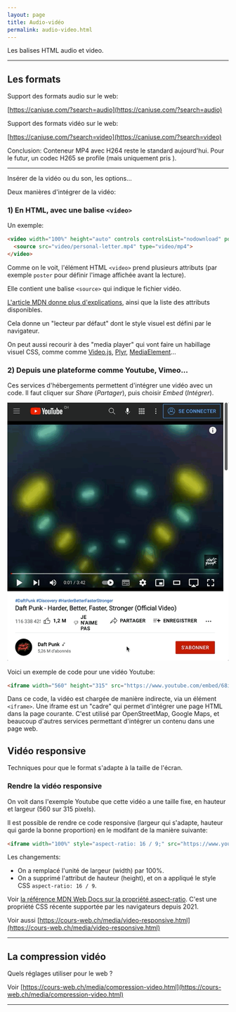 ```yaml
---
layout: page
title: Audio-vidéo
permalink: audio-video.html
---
```


Les balises HTML audio et video.

***

## Les formats

Support des formats audio sur le web: 

[https://caniuse.com/?search=audio](https://caniuse.com/?search=audio)

Support des formats vidéo sur le web:

[https://caniuse.com/?search=video](https://caniuse.com/?search=video)

Conclusion: Conteneur MP4 avec H264 reste le standard aujourd'hui. Pour le futur, un codec H265 se profile (mais uniquement pris ).

***

Insérer de la vidéo ou du son, les options...

Deux manières d'intégrer de la vidéo:

### 1) En HTML, avec une balise `<video>`

Un exemple:

```html
<video width="100%" height="auto" controls controlsList="nodownload" poster="video/personal-letter.jpg">
  <source src="video/personal-letter.mp4" type="video/mp4">
</video>
```

Comme on le voit, l'élément HTML `<video>` prend plusieurs attributs (par exemple `poster` pour définir l'image affichée avant la lecture).

Elle contient une balise `<source>` qui indique le fichier vidéo.

[L'article MDN donne plus d'explications](https://developer.mozilla.org/fr/docs/Web/HTML/Element/video), ainsi que la liste des attributs disponibles.

Cela donne un "lecteur par défaut" dont le style visuel est défini par le navigateur.

On peut aussi recourir à des "media player" qui vont faire un habillage visuel CSS, comme comme [Video.js](https://videojs.com/), [Plyr](https://plyr.io/), [MediaElement](http://www.mediaelementjs.com/)...

### 2) Depuis une plateforme comme Youtube, Vimeo...

Ces services d'hébergements permettent d'intégrer une vidéo avec un code. Il faut cliquer sur *Share* (*Partager*), puis choisir *Embed* (*Intégrer*).

![Intégration depuis Youtube](img/video/youtube-share-dp.gif)

Voici un exemple de code pour une vidéo Youtube:

```html
<iframe width="560" height="315" src="https://www.youtube.com/embed/68iQAo2XXtE" title="YouTube video player" frameborder="0" allow="accelerometer; autoplay; clipboard-write; encrypted-media; gyroscope; picture-in-picture" allowfullscreen></iframe>
```

Dans ce code, la vidéo est chargée de manière indirecte, via un élément `<iframe>`. Une iframe est un "cadre" qui permet d'intégrer une page HTML dans la page courante. C'est utilisé par OpenStreetMap, Google Maps, et beaucoup d'autres services permettant d'intégrer un contenu dans une page web.

## Vidéo responsive

Techniques pour que le format s'adapte à la taille de l'écran.

### Rendre la vidéo responsive

On voit dans l'exemple Youtube que cette vidéo a une taille fixe, en hauteur et largeur (560 sur 315 pixels).

Il est possible de rendre ce code responsive (largeur qui s'adapte, hauteur qui garde la bonne proportion) en le modifant de la manière suivante: 

```html
<iframe width="100%" style="aspect-ratio: 16 / 9;" src="https://www.youtube.com/embed/68iQAo2XXtE" title="YouTube video player" frameborder="0" allow="accelerometer; autoplay; clipboard-write; encrypted-media; gyroscope; picture-in-picture" allowfullscreen></iframe>
```

Les changements:

- On a remplacé l'unité de largeur (width) par 100%.
- On a supprimé l'attribut de hauteur (height), et on a appliqué le style CSS `aspect-ratio: 16 / 9`.

Voir [la référence MDN Web Docs sur la propriété aspect-ratio](https://developer.mozilla.org/fr/docs/Web/CSS/aspect-ratio). C'est une propriété CSS récente supportée par les navigateurs depuis 2021.

Voir aussi [https://cours-web.ch/media/video-responsive.html](https://cours-web.ch/media/video-responsive.html)

***

## La compression vidéo

Quels réglages utiliser pour le web ?

Voir [https://cours-web.ch/media/compression-video.html](https://cours-web.ch/media/compression-video.html)

***

